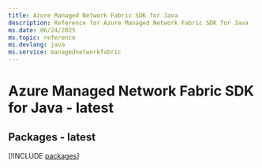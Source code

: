 ```yaml
---
title: Azure Managed Network Fabric SDK for Java
description: Reference for Azure Managed Network Fabric SDK for Java
ms.date: 06/24/2025
ms.topic: reference
ms.devlang: java
ms.service: managednetworkfabric
---
```

# Azure Managed Network Fabric SDK for Java - latest
## Packages - latest
[!INCLUDE [packages](managed-network-fabric-index.md)]